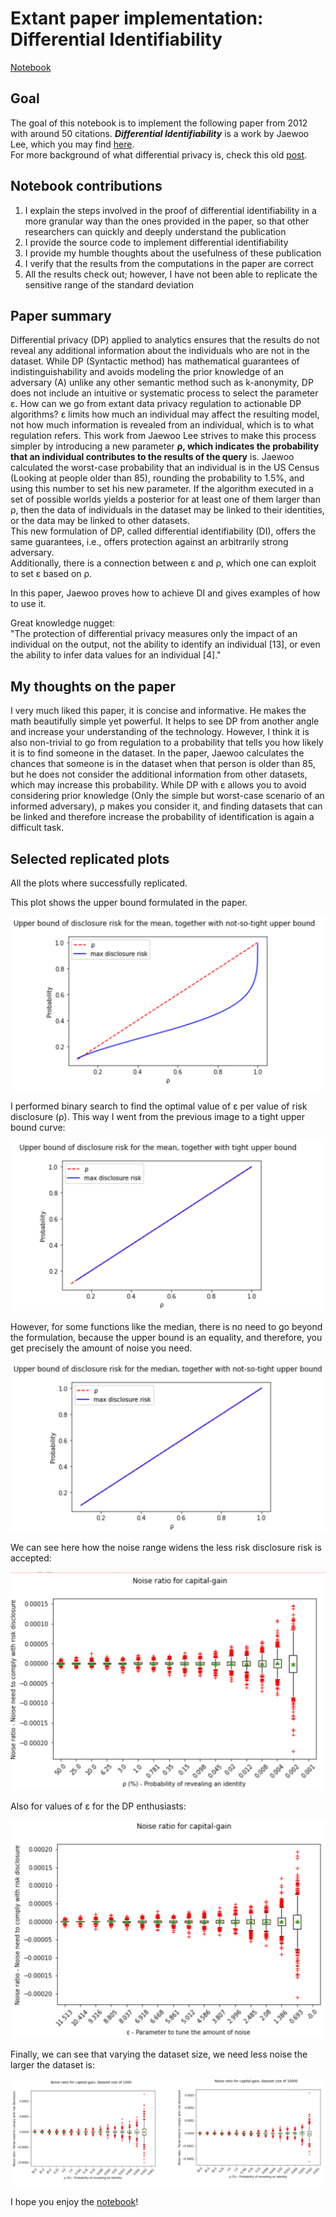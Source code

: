 # Extant paper implementation: Differential Identifiability

[Notebook](https://github.com/gonzalo-munillag/Blog/blob/main/Extant_Papers_Implementations/Differential_Identifiability/Differential_identifiability.html)

## Goal

The goal of this notebook is to implement the following paper from 2012 with around 50 citations. _**Differential Identifiability**_ is a work by Jaewoo Lee, which you may find [here](https://dl.acm.org/doi/10.1145/2339530.2339695).  
For more background of what differential privacy is, check this old [post](https://github.com/gonzalo-munillag/Blog/blob/main/Posts/Basic_Definitions_of_Differential_Privacy.pdf).

## Notebook contributions

1. I explain the steps involved in the proof of differential identifiability in a more granular way than the ones provided in the paper, so that other researchers can quickly and deeply understand the publication
2. I provide the source code to implement differential identifiability
3. I provide my humble thoughts about the usefulness of these publication
4. I verify that the results from the computations in the paper are correct
5. All the results check out; however, I have not been able to replicate the sensitive range of the standard deviation

## Paper summary

Differential privacy (DP) applied to analytics ensures that the results do not reveal any additional information about the individuals who are not in the dataset.
While DP (Syntactic method) has mathematical guarantees of indistinguishability and avoids modeling the prior knowledge of an adversary (A) unlike any other semantic method such as k-anonymity, DP does not include an intuitive or systematic process to select the parameter ε. How can we go from extant data privacy regulation to actionable DP algorithms? ε limits how much an individual may affect the resulting model, not how much information is revealed from an individual, which is to what regulation refers. This work from Jaewoo Lee strives to make this process simpler by introducing a new parameter **ρ, which indicates the probability that an individual contributes to the results of the query** is. Jaewoo calculated the worst-case probability that an individual is in the US Census (Looking at people older than 85), rounding the probability to 1.5\%, and using this number to set his new parameter. If the algorithm executed in a set of possible worlds yields a posterior for at least one of them larger than ρ, then the data of individuals in the dataset may be linked to their identities, or the data may be linked to other datasets.  
This new formulation of DP, called differential identifiability (DI), offers the same guarantees, i.e., offers protection against an arbitrarily strong adversary.  
Additionally, there is a connection between ε and ρ, which one can exploit to set ε based on ρ.  

In this paper, Jaewoo proves how to achieve DI and gives examples of how to use it.

Great knowledge nugget:   
"The protection of differential privacy measures only the impact of an individual on the output, not the ability to identify an individual [13], or even the ability to infer data values for an individual [4]."

## My thoughts on the paper

I very much liked this paper, it is concise and informative. He makes the math beautifully simple yet powerful. It helps to see DP from another angle and increase your understanding of the technology. However, I think it is also non-trivial to go from regulation to a probability that tells you how likely it is to find someone in the dataset. In the paper, Jaewoo calculates the chances that someone is in the dataset when that person is older than 85, but he does not consider the additional information from other datasets, which may increase this probability. While DP with ε allows you to avoid considering prior knowledge (Only the simple but worst-case scenario of an informed adversary), ρ makes you consider it, and finding datasets that can be linked and therefore increase the probability of identification is again a difficult task.

## Selected replicated plots

All the plots where successfully replicated.

This plot shows the upper bound formulated in the paper.

![1](Images/1.png)


I performed binary search to find the optimal value of ε per value of risk disclosure (ρ). This way I went from the previous image to a tight upper bound curve:

![1](Images/2.png)

However, for some functions like the median, there is no need to go beyond the formulation, because the upper bound is an equality, and therefore, you get precisely the amount of noise you need.

![1](Images/3.png)

We can see here how the noise range widens the less risk disclosure risk is accepted:

![1](Images/4.png)

Also for values of  ε for the DP enthusiasts:

![1](Images/5.png)

Finally, we can see that varying the dataset size, we need less noise the larger the dataset is:

![1](Images/6.png)

I hope you enjoy the [notebook](https://github.com/gonzalo-munillag/Blog/blob/main/Extant_Papers_Implementations/Differential_Identifiability/Differential_identifiability.html)!
